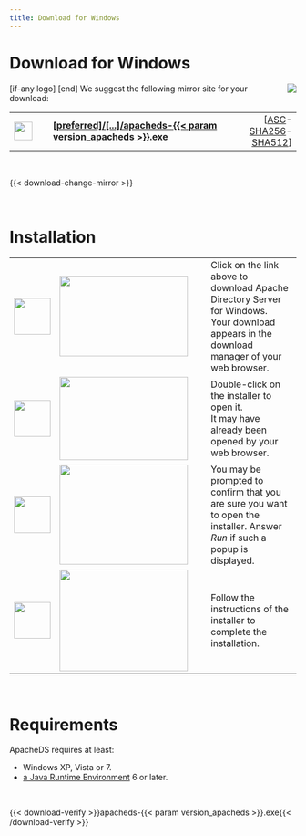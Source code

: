 ```yaml
---
title: Download for Windows
---
```


# Download for Windows

<p>
    [if-any logo]
    <a href="[link]"><img align="right" src="[logo]" border="0" /></a>
    [end]
    We suggest the following mirror site for your download:
</p>

<p>
    <div class="download">
        <table width="100%" class="noBorder">
            <tr>
                <td>
                    <a href="[preferred]/directory/apacheds/dist/{{< param version_apacheds >}}/apacheds-{{< param version_apacheds >}}.exe">
                        <img src="/images/download.png" width="32" height="32" border="0"/>
                    </a>
                </td>
                <td>&nbsp;</td>
                <td>
                    <a href="[preferred]/directory/apacheds/dist/{{< param version_apacheds >}}/apacheds-{{< param version_apacheds >}}.exe">
                        <strong>
                            [preferred]/&#91;...&#93;/apacheds-{{< param version_apacheds >}}.exe
                        </strong>
                    </a>
                </td>
                <td align="right">
                    [<a href="https://downloads.apache.org/directory/apacheds/dist/{{< param version_apacheds >}}/apacheds-{{< param version_apacheds >}}.exe.asc">ASC</a>-<a href="https://downloads.apache.org/directory/apacheds/dist/{{< param version_apacheds >}}/apacheds-{{< param version_apacheds >}}.exe.sha256">SHA256</a>-<a href="https://downloads.apache.org/directory/apacheds/dist/{{< param version_apacheds >}}/apacheds-{{< param version_apacheds >}}.exe.sha512">SHA512</a>]
                </td>
            </tr>
        </table>
    </div>
</p>

<p>&nbsp;</p>

{{< download-change-mirror >}}

<p>&nbsp;</p>

# Installation
                    
<p>
    <table class="noBorder">
        <tr>
            <td width="64" height="64"><img src="/images/figure_1.gif" width="64" height="64"/></td>
            <td><img src="images/installation_windows_1.jpg" width="225" height="141"/></td>
            <td>&nbsp;&nbsp;</td>
            <td>Click on the link above to download Apache Directory Server for Windows.<br />Your download appears in the download manager of your web browser.</td>
        </tr>
        <tr>
            <td width="64" height="64"><img src="/images/figure_2.gif" width="64" height="64"/></td>
            <td><img src="images/installation_windows_2.jpg" width="225" height="146"/></td>
            <td>&nbsp;&nbsp;</td>
            <td>Double-click on the installer to open it.<br/>It may have already been opened by your web browser.</td>
        </tr>
        <tr>
            <td width="64" height="64"><img src="/images/figure_3.gif" width="64" height="64"/></td>
            <td><img src="images/installation_windows_3.jpg" width="225" height="175"/></td>
            <td>&nbsp;&nbsp;</td>
            <td>You may be prompted to confirm that you are sure you want to open the installer. Answer <em>Run</em> if such a popup is displayed.</td>
        </tr>
        <tr>
            <td width="64" height="64"><img src="/images/figure_4.gif" width="64" height="64"/></td>
            <td><img src="images/installation_windows_4.jpg" width="225" height="178"/></td>
            <td>&nbsp;&nbsp;</td>
            <td>Follow the instructions of the installer to complete the installation.</td>
        </tr>
    </table>
</p>

<p>&nbsp;</p>

# Requirements

ApacheDS requires at least:
* Windows XP, Vista or 7.
* [a Java Runtime Environment](https://www.java.com/) 6 or later.

<p>&nbsp;</p>

{{< download-verify >}}apacheds-{{< param version_apacheds >}}.exe{{< /download-verify >}}
